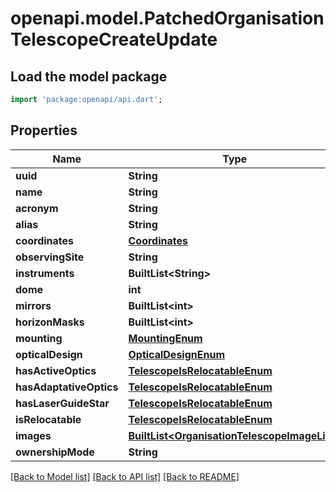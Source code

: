 # openapi.model.PatchedOrganisationTelescopeCreateUpdate

## Load the model package
```dart
import 'package:openapi/api.dart';
```

## Properties
Name | Type | Description | Notes
------------ | ------------- | ------------- | -------------
**uuid** | **String** |  | [optional] 
**name** | **String** |  | [optional] 
**acronym** | **String** |  | [optional] 
**alias** | **String** |  | [optional] 
**coordinates** | [**Coordinates**](Coordinates.md) |  | [optional] 
**observingSite** | **String** |  | [optional] 
**instruments** | **BuiltList&lt;String&gt;** |  | [optional] 
**dome** | **int** |  | [optional] 
**mirrors** | **BuiltList&lt;int&gt;** |  | [optional] 
**horizonMasks** | **BuiltList&lt;int&gt;** |  | [optional] 
**mounting** | [**MountingEnum**](MountingEnum.md) |  | [optional] 
**opticalDesign** | [**OpticalDesignEnum**](OpticalDesignEnum.md) |  | [optional] 
**hasActiveOptics** | [**TelescopeIsRelocatableEnum**](TelescopeIsRelocatableEnum.md) |  | [optional] 
**hasAdaptativeOptics** | [**TelescopeIsRelocatableEnum**](TelescopeIsRelocatableEnum.md) |  | [optional] 
**hasLaserGuideStar** | [**TelescopeIsRelocatableEnum**](TelescopeIsRelocatableEnum.md) |  | [optional] 
**isRelocatable** | [**TelescopeIsRelocatableEnum**](TelescopeIsRelocatableEnum.md) |  | [optional] 
**images** | [**BuiltList&lt;OrganisationTelescopeImageList&gt;**](OrganisationTelescopeImageList.md) |  | [optional] 
**ownershipMode** | **String** |  | [optional] 

[[Back to Model list]](../README.md#documentation-for-models) [[Back to API list]](../README.md#documentation-for-api-endpoints) [[Back to README]](../README.md)


